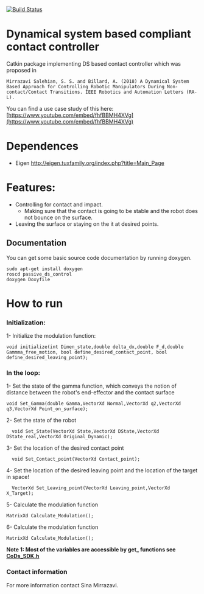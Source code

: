 [![Build Status](https://travis-ci.org/sinamr66/CoDs_SDK.svg?branch=master)](https://travis-ci.org/sinamr66/CoDs_SDK)
# Dynamical system based compliant contact controller

Catkin package implementing DS based contact controller which was proposed in

```
Mirrazavi Salehian, S. S. and Billard, A. (2018) A Dynamical System Based Approach for Controlling Robotic Manipulators During Non-contact/Contact Transitions. IEEE Robotics and Automation Letters (RA-L).
```
You can find a use case study of this here:
[https://www.youtube.com/embed/fhfBBMH4XVg](https://www.youtube.com/embed/fhfBBMH4XVg)

# Dependences 

- Eigen http://eigen.tuxfamily.org/index.php?title=Main_Page

# Features:
- Controlling for contact and impact.
  - Making sure that the contact is going to be stable and the robot does not bounce on the surface.
- Leaving the surface or staying on the it at desired points.


## Documentation
You can get some basic source code documentation by running doxygen.

```
sudo apt-get install doxygen
roscd passive_ds_control
doxygen Doxyfile
```

# How to run 
### Initialization:
1- Initialize the modulation function:
```
void initialize(int Dimen_state,double delta_dx,double F_d,double Gammma_free_motion, bool define_desired_contact_point, bool define_desired_leaving_point);
```

### In the loop:
1- Set the state of the gamma function, which conveys the notion of distance between the robot's end-effector and the contact surface
```
void Set_Gamma(double Gamma,VectorXd Normal,VectorXd q2,VectorXd q3,VectorXd Point_on_surface);
```
2- Set the state of the robot
```
  void Set_State(VectorXd State,VectorXd DState,VectorXd DState_real,VectorXd Original_Dynamic);
```
3- Set the location of the desired contact point
```
  void Set_Contact_point(VectorXd Contact_point);
```
4- Set the location of the desired leaving point and the location of the target in space!
```
  VectorXd Set_Leaving_point(VectorXd Leaving_point,VectorXd X_Target);
```
5- Calculate the modulation function 
```
MatrixXd Calculate_Modulation();
```
6- Calculate the modulation function 
```
MatrixXd Calculate_Modulation();
```
**Note 1: Most of the variables are accessible by get_ functions see [CoDs_SDK.h](https://github.com/sinamr66/CoDs_SDK/blob/master/include/CoDs.h)**

### Contact information
For more information contact Sina Mirrazavi.
